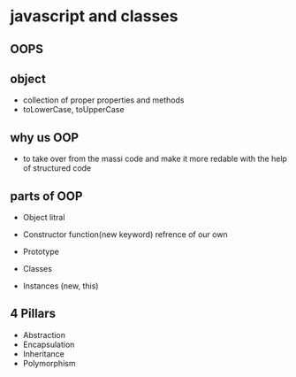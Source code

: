 # javascript and classes

## OOPS

## object
- collection of proper properties and methods 
- toLowerCase, toUpperCase

## why us OOP
- to take over from the massi code and make it more redable with the help of structured code 

## parts of OOP
- Object litral

- Constructor function(new keyword) refrence of our own
- Prototype
- Classes
- Instances (new, this)

## 4 Pillars
- Abstraction
- Encapsulation
- Inheritance
- Polymorphism